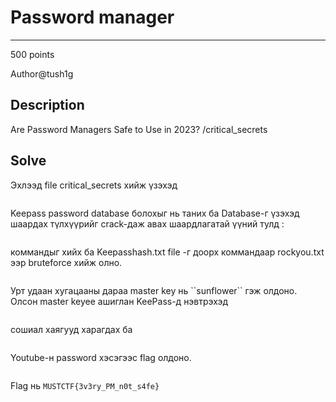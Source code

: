 # Password manager
*** 
500 points

Author@tush1g 

## Description
Are Password Managers Safe to Use in 2023?
/critical_secrets

## Solve
Эхлээд file critical_secrets хийж үзэхэд
<p align="center">
  <img src="">
</p>
Keepass password database болохыг нь таних ба Database-г үзэхэд шаардах түлхүүрийг crack-даж авах шаардлагатай үүний тулд : 
<p align="center">
  <img src="">
</p>
коммандыг хийх ба Keepasshash.txt file -г доорх коммандаар rockyou.txt ээр bruteforce хийж олно.
<p align="center">
  <img src="">
</p>
Урт удаан хугацааны дараа master key нь ``sunflower`` гэж олдоно.
Олсон master keyee ашиглан KeePass-д нэвтрэхэд
<p align="center">
  <img src="">
</p>
сошиал хаягууд харагдах ба
<p align="center">
  <img src="">
</p>
Youtube-н password хэсэгээс flag олдоно.
<p align="center">
  <img src="">
</p>

Flag нь ```MUSTCTF{3v3ry_PM_n0t_s4fe}```


